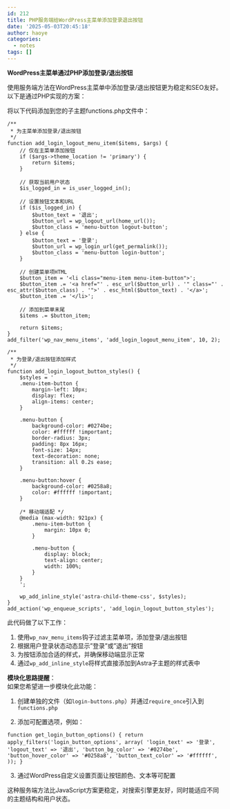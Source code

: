 ```yaml
---
id: 212
title: PHP服务端给WordPress主菜单添加登录退出按钮
date: '2025-05-03T20:45:18'
author: haoye
categories:
  - notes
tags: []
---
```


**WordPress主菜单通过PHP添加登录/退出按钮**

使用服务端方法在WordPress主菜单中添加登录/退出按钮更为稳定和SEO友好。以下是通过PHP实现的方案：

将以下代码添加到您的子主题functions.php文件中：

```
/**
 * 为主菜单添加登录/退出按钮
 */
function add_login_logout_menu_item($items, $args) {
    // 仅在主菜单添加按钮
    if ($args->theme_location != 'primary') {
        return $items;
    }

    // 获取当前用户状态
    $is_logged_in = is_user_logged_in();

    // 设置按钮文本和URL
    if ($is_logged_in) {
        $button_text = '退出';
        $button_url = wp_logout_url(home_url());
        $button_class = 'menu-button logout-button';
    } else {
        $button_text = '登录';
        $button_url = wp_login_url(get_permalink());
        $button_class = 'menu-button login-button';
    }

    // 创建菜单项HTML
    $button_item = '<li class="menu-item menu-item-button">';
    $button_item .= '<a href="' . esc_url($button_url) . '" class="' . esc_attr($button_class) . '">' . esc_html($button_text) . '</a>';
    $button_item .= '</li>';

    // 添加到菜单末尾
    $items .= $button_item;

    return $items;
}
add_filter('wp_nav_menu_items', 'add_login_logout_menu_item', 10, 2);

/**
 * 为登录/退出按钮添加样式
 */
function add_login_logout_button_styles() {
    $styles = '
    .menu-item-button {
        margin-left: 10px;
        display: flex;
        align-items: center;
    }

    .menu-button {
        background-color: #0274be;
        color: #ffffff !important;
        border-radius: 3px;
        padding: 8px 16px;
        font-size: 14px;
        text-decoration: none;
        transition: all 0.2s ease;
    }

    .menu-button:hover {
        background-color: #0258a8;
        color: #ffffff !important;
    }

    /* 移动端适配 */
    @media (max-width: 921px) {
        .menu-item-button {
            margin: 10px 0;
        }

        .menu-button {
            display: block;
            text-align: center;
            width: 100%;
        }
    }
    ';

    wp_add_inline_style('astra-child-theme-css', $styles);
}
add_action('wp_enqueue_scripts', 'add_login_logout_button_styles');
```

此代码做了以下工作：

1. 使用`wp_nav_menu_items`钩子过滤主菜单项，添加登录/退出按钮
2. 根据用户登录状态动态显示”登录”或”退出”按钮
3. 为按钮添加合适的样式，并确保移动端显示正常
4. 通过`wp_add_inline_style`将样式直接添加到Astra子主题的样式表中

**模块化思路提醒**：\
如果您希望进一步模块化此功能：

1. 创建单独的文件（如`login-buttons.php`）并通过`require_once`引入到`functions.php`

2. 添加可配置选项，例如：

`function get_login_button_options() {
return apply_filters('login_button_options', array(
'login_text' => '登录',
'logout_text' => '退出',
'button_bg_color' => '#0274be',
'button_hover_color' => '#0258a8',
'button_text_color' => '#ffffff',
));
}`

3. 通过WordPress自定义设置页面让按钮颜色、文本等可配置

这种服务端方法比JavaScript方案更稳定，对搜索引擎更友好，同时能适应不同的主题结构和用户状态。
